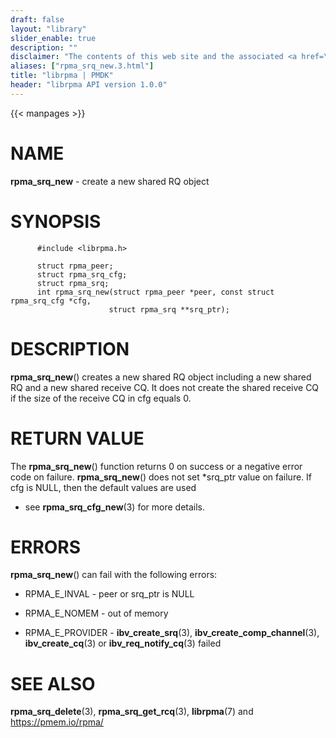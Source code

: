 ```yaml
---
draft: false
layout: "library"
slider_enable: true
description: ""
disclaimer: "The contents of this web site and the associated <a href=\"https://github.com/pmem\">GitHub repositories</a> are BSD-licensed open source."
aliases: ["rpma_srq_new.3.html"]
title: "librpma | PMDK"
header: "librpma API version 1.0.0"
---
```

{{< manpages >}}

[comment]: <> (SPDX-License-Identifier: BSD-3-Clause)
[comment]: <> (Copyright 2020-2022, Intel Corporation)

NAME
====

**rpma\_srq\_new** - create a new shared RQ object

SYNOPSIS
========

          #include <librpma.h>

          struct rpma_peer;
          struct rpma_srq_cfg;
          struct rpma_srq;
          int rpma_srq_new(struct rpma_peer *peer, const struct rpma_srq_cfg *cfg,
                          struct rpma_srq **srq_ptr);

DESCRIPTION
===========

**rpma\_srq\_new**() creates a new shared RQ object including a new
shared RQ and a new shared receive CQ. It does not create the shared
receive CQ if the size of the receive CQ in cfg equals 0.

RETURN VALUE
============

The **rpma\_srq\_new**() function returns 0 on success or a negative
error code on failure. **rpma\_srq\_new**() does not set \*srq\_ptr
value on failure. If cfg is NULL, then the default values are used

-   see **rpma\_srq\_cfg\_new**(3) for more details.

ERRORS
======

**rpma\_srq\_new**() can fail with the following errors:

-   RPMA\_E\_INVAL - peer or srq\_ptr is NULL

-   RPMA\_E\_NOMEM - out of memory

-   RPMA\_E\_PROVIDER - **ibv\_create\_srq**(3),
    **ibv\_create\_comp\_channel**(3), **ibv\_create\_cq**(3) or
    **ibv\_req\_notify\_cq**(3) failed

SEE ALSO
========

**rpma\_srq\_delete**(3), **rpma\_srq\_get\_rcq**(3), **librpma**(7) and
https://pmem.io/rpma/
